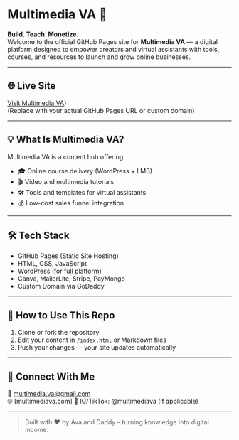 # Multimedia VA 🎥  
**Build. Teach. Monetize.**  
Welcome to the official GitHub Pages site for **Multimedia VA** — a digital platform designed to empower creators and virtual assistants with tools, courses, and resources to launch and grow online businesses.

---

## 🌐 Live Site
[Visit Multimedia VA](https://github.com/MultimediaVA/))  
(Replace with your actual GitHub Pages URL or custom domain)

---

## 💡 What Is Multimedia VA?

Multimedia VA is a content hub offering:
- 🎓 Online course delivery (WordPress + LMS)
- 🎬 Video and multimedia tutorials
- 🛠️ Tools and templates for virtual assistants
- 💰 Low-cost sales funnel integration

---

## 🛠️ Tech Stack
- GitHub Pages (Static Site Hosting)
- HTML, CSS, JavaScript
- WordPress (for full platform)
- Canva, MailerLite, Stripe, PayMongo
- Custom Domain via GoDaddy

---

## 🚀 How to Use This Repo
1. Clone or fork the repository
2. Edit your content in `/index.html` or Markdown files
3. Push your changes — your site updates automatically

---

## 🔗 Connect With Me
📧 multimedia.va@gmail.com  
🌐 [multimediava.com] 
📸 IG/TikTok: @multimediava (if applicable)

---

> Built with ❤️ by Ava and Daddy – turning knowledge into digital income.
